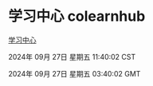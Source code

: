 # 学习中心 colearnhub
[学习中心](http://219.139.198.207:56308/colearnhub/)

2024年 09月 27日 星期五 11:40:02 CST

2024年 09月 27日 星期五 03:40:02 GMT
